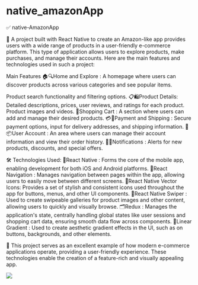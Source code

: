 # native_amazonApp

✅ native-AmazonApp

📱 A project built with React Native to create an Amazon-like app provides users with a wide range of products in a user-friendly e-commerce platform. This type of application allows users to explore products, make purchases, and manage their accounts. Here are the main features and technologies used in such a project:

Main Features
🏠🔍Home and Explore :
A homepage where users can discover products across various categories and see popular items.

Product search functionality and filtering options.
📋🛍️Product Details:
Detailed descriptions, prices, user reviews, and ratings for each product.
Product images and videos.
🛒Shopping Cart :
A section where users can add and manage their desired products.
💳🚚Payment and Shipping :
Secure payment options, input for delivery addresses, and shipping information.
👤📦User Account :
An area where users can manage their account information and view their order history.
🔔📢Notifications :
Alerts for new products, discounts, and special offers.

🛠 Technologies Used:
📱React Native :
Forms the core of the mobile app, enabling development for both iOS and Android platforms.
🧭React Navigation :
Manages navigation between pages within the app, allowing users to easily move between different screens.
🎨React Native Vector Icons:
Provides a set of stylish and consistent icons used throughout the app for buttons, menus, and other UI components.
📜React Native Swiper :
Used to create swipeable galleries for product images and other content, allowing users to quickly and visually browse.
🗂️Redux :
Manages the application's state, centrally handling global states like user sessions and shopping cart data, ensuring smooth data flow across components.
🌈Linear Gradient :
Used to create aesthetic gradient effects in the UI, such as on buttons, backgrounds, and other elements.

📲 This project serves as an excellent example of how modern e-commerce applications operate, providing a user-friendly experience. These technologies enable the creation of a feature-rich and visually appealing app.

<img src="../amazonApp/gif/amazonApp.gif"/>
